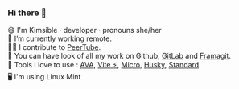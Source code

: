 ### Hi there 👋

😄 I'm Kimsible · developer · pronouns she/her <br>
🔭 I’m currently working remote.<br>
🙋‍♀️ I contribute to [PeerTube](https://github.com/Chocobozzz/PeerTube).<br>
🧰 You can have look of all my work on Github, [GitLab](https://gitlab.com/kimsible) and [Framagit](https://framagit.org/kimsible).<br>
💖 Tools I love to use : [AVA](https://github.com/avajs/ava), [Vite ⚡](https://github.com/vitejs/vite), [Micro](https://github.com/vercel/micro), [Husky](https://github.com/typicode/husky), [Standard](https://github.com/standard/standard).<br>
🖥️ I'm using Linux Mint

